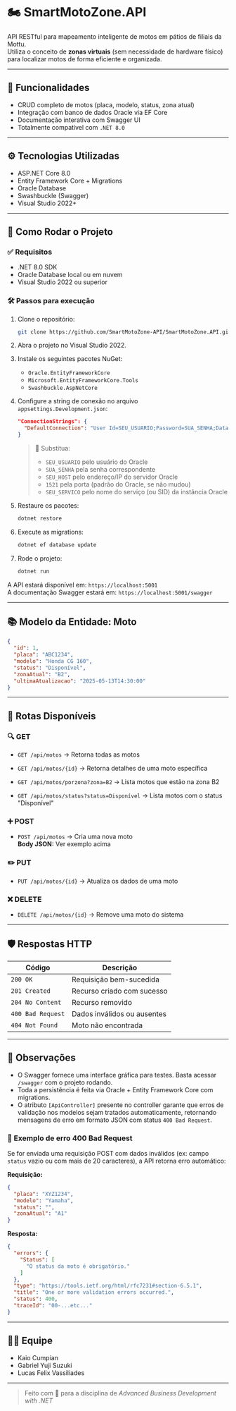 # 🏍️ SmartMotoZone.API

API RESTful para mapeamento inteligente de motos em pátios de filiais da Mottu.  
Utiliza o conceito de **zonas virtuais** (sem necessidade de hardware físico) para localizar motos de forma eficiente e organizada.

---

## 🚀 Funcionalidades

- CRUD completo de motos (placa, modelo, status, zona atual)
- Integração com banco de dados Oracle via EF Core
- Documentação interativa com Swagger UI
- Totalmente compatível com `.NET 8.0`

---

## ⚙️ Tecnologias Utilizadas

- ASP.NET Core 8.0
- Entity Framework Core + Migrations
- Oracle Database
- Swashbuckle (Swagger)
- Visual Studio 2022+

---

## 🧩 Como Rodar o Projeto

### ✅ Requisitos

- .NET 8.0 SDK
- Oracle Database local ou em nuvem
- Visual Studio 2022 ou superior

### 🛠️ Passos para execução

1. Clone o repositório:

   ```bash
   git clone https://github.com/SmartMotoZone-API/SmartMotoZone.API.git
   ```

2. Abra o projeto no Visual Studio 2022.

3. Instale os seguintes pacotes NuGet:

   * `Oracle.EntityFrameworkCore`
   * `Microsoft.EntityFrameworkCore.Tools`
   * `Swashbuckle.AspNetCore`

4. Configure a string de conexão no arquivo `appsettings.Development.json`:

   ```json
   "ConnectionStrings": {
     "DefaultConnection": "User Id=SEU_USUARIO;Password=SUA_SENHA;Data Source=(DESCRIPTION=(ADDRESS=(PROTOCOL=TCP)(HOST=SEU_HOST)(PORT=1521))(CONNECT_DATA=(SERVICE_NAME=SEU_SERVICO)));"
   }
   ```

   > 📝 Substitua:
   >
   > * `SEU_USUARIO` pelo usuário do Oracle
   > * `SUA_SENHA` pela senha correspondente
   > * `SEU_HOST` pelo endereço/IP do servidor Oracle
   > * `1521` pela porta (padrão do Oracle, se não mudou)
   > * `SEU_SERVICO` pelo nome do serviço (ou SID) da instância Oracle

5. Restaure os pacotes:

   ```bash
   dotnet restore
   ```

6. Execute as migrations:

   ```bash
   dotnet ef database update
   ```

7. Rode o projeto:

   ```bash
   dotnet run
   ```

A API estará disponível em: `https://localhost:5001`  
A documentação Swagger estará em: `https://localhost:5001/swagger`

---

## 📚 Modelo da Entidade: Moto

```json
{
  "id": 1,
  "placa": "ABC1234",
  "modelo": "Honda CG 160",
  "status": "Disponível",
  "zonaAtual": "B2",
  "ultimaAtualizacao": "2025-05-13T14:30:00"
}
```

---

## 📡 Rotas Disponíveis

### 🔍 GET

* `GET /api/motos`
  → Retorna todas as motos

* `GET /api/motos/{id}`
  → Retorna detalhes de uma moto específica

* `GET /api/motos/porzona?zona=B2`
  → Lista motos que estão na zona B2

* `GET /api/motos/status?status=Disponível`
  → Lista motos com o status "Disponível"

### ➕ POST

* `POST /api/motos`
  → Cria uma nova moto  
  **Body JSON:** Ver exemplo acima

### ✏️ PUT

* `PUT /api/motos/{id}`
  → Atualiza os dados de uma moto

### ❌ DELETE

* `DELETE /api/motos/{id}`
  → Remove uma moto do sistema

---

## 🛡️ Respostas HTTP

| Código            | Descrição                   |
| ----------------- | --------------------------- |
| `200 OK`          | Requisição bem-sucedida     |
| `201 Created`     | Recurso criado com sucesso  |
| `204 No Content`  | Recurso removido            |
| `400 Bad Request` | Dados inválidos ou ausentes |
| `404 Not Found`   | Moto não encontrada         |

---

## 📘 Observações

- O Swagger fornece uma interface gráfica para testes. Basta acessar `/swagger` com o projeto rodando.
- Toda a persistência é feita via Oracle + Entity Framework Core com migrations.
- O atributo `[ApiController]` presente no controller garante que erros de validação nos modelos sejam tratados automaticamente, retornando mensagens de erro em formato JSON com status `400 Bad Request`.

### 🔎 Exemplo de erro 400 Bad Request

Se for enviada uma requisição POST com dados inválidos (ex: campo `status` vazio ou com mais de 20 caracteres), a API retorna erro automático:

**Requisição:**
```json
{
  "placa": "XYZ1234",
  "modelo": "Yamaha",
  "status": "",
  "zonaAtual": "A1"
}
```

**Resposta:**
```json
{
  "errors": {
    "Status": [
      "O status da moto é obrigatório."
    ]
  },
  "type": "https://tools.ietf.org/html/rfc7231#section-6.5.1",
  "title": "One or more validation errors occurred.",
  "status": 400,
  "traceId": "00-...etc..."
}
```

---

## 👨‍💻 Equipe

* Kaio Cumpian  
* Gabriel Yuji Suzuki 
* Lucas Felix Vassiliades

---

> Feito com 💙 para a disciplina de *Advanced Business Development with .NET*
